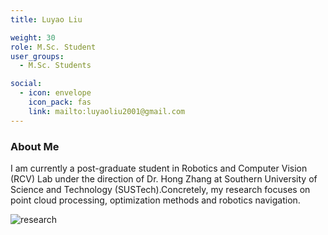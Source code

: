 ```yaml
---
title: Luyao Liu

weight: 30
role: M.Sc. Student
user_groups:
  - M.Sc. Students

social:
  - icon: envelope 
    icon_pack: fas
    link: mailto:luyaoliu2001@gmail.com
---
```

### About Me
I am currently a post-graduate student in Robotics and Computer Vision  (RCV) Lab under the direction of Dr. Hong Zhang at Southern University  of Science and Technology (SUSTech).Concretely, my research focuses on  point cloud processing, optimization methods and robotics navigation.

![research](authors_research/luyao_liu.png "Research Introduction")

